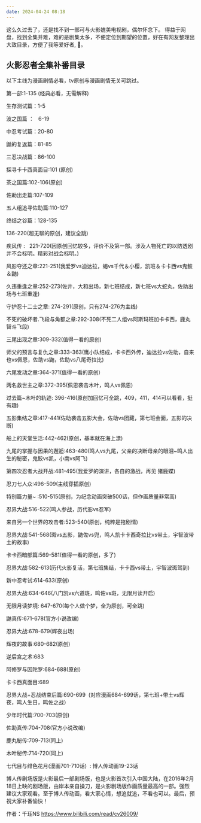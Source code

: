 ```yaml
---
date: 2024-04-24 08:18
---
```



这么久过去了，还是找不到一部可与火影媲美电视剧，偶尔怀念下。
得益于网盘，找到全集并难，难的是剧集太多，不便定位到期望的位置，好在有网友整理出大致目录，方便了我等爱好者, :pray:。

 
## 火影忍者全集补番目录

以下主线为漫画剧情必看，tv原创与漫画剧情无关可跳过。

第一部:1-135 (经典必看，无需解释)

生存测试篇：1-5

波之国篇 ：   6-19

中忍考试篇：20-80

鼬的复返篇：81-85

三忍决战篇：86-100

探寻卡卡西真面目:101 (原创)

茶之国篇:102-106(原创)

佐助出走篇:107-109

五人组追寻佐助篇:110-127

终结之谷篇：128-135

136-220(超无聊的原创，建议全跳)

疾风传 :   221-720(因原创回忆较多，评价不及第一部。涉及人物死亡的以防透剧并不会标明。精彩对战会标明。)

风影夺还之章:221-251(我爱罗vs迪达拉，蝎vs千代＆小樱，凯班＆卡卡西vs鬼鲛＆鼬)

久违重逢之章:252-273(佐井，大和出场，新七班结成，新七班vs大蛇丸，佐助出场与七班重逢)

守护忍十二士之章: 274-291(原创，只有274-276为主线)

不死的破坏者.飞段与角都之章:292-308(不死二人组vs阿斯玛班加卡卡西，鹿丸智斗飞段)

三尾出现之章:309-332(值得一看的原创)

师父的预言与复仇之章:333-363(鹰小队结成，卡卡西外传，迪达拉vs佐助，自来也vs佩恩，佐助vs鼬，佐助vs八尾奇拉比)

六尾发动之章:364-371(值得一看的原创）

两名救世主之章:372-395(佩恩袭击木叶，鸣人vs佩恩)

过去篇~木叶的轨迹: 396-416(原创加回忆可全跳，409，411，414可以看看，挺有趣)

五影集结之章:417-441(佐助袭击五影大会，佐助vs团藏，第七班会面，五影的决断)

船上的天堂生活:442-462(原创，基本就在海上漂)

九尾的掌握与因果的邂逅:463-480(鸣人vs九尾，父亲的决断母亲的眼泪~鸣人出生的秘密，鬼鲛vs凯，小南vs阿飞)

第四次忍者大战开战:481-495(我爱罗的演讲，各自的激战，再见 猪鹿蝶)

忍刀七人众:496-509(主线穿插原创)

特别篇力量~ :510-515(原创，为纪念动画突破500话，但作画质量非常高)

忍界大战:516-522(鸣人参战，历代影vs忍军)

来自另一个世界的攻击者:523-540(原创，纯粹是拖剧情)

忍界大战:541-568(斑vs五影，鼬佐vs兜，鸣人凯卡卡西奇拉比vs带土，宇智波带土的故事)

卡卡西暗部篇:569-581(值得一看的原创，多了)

忍界大战:582-613(历代火影复活，第七班集结，卡卡西vs带土，宇智波斑驾到)

新中忍考试:614-633(原创)

忍界大战:634-646(八门凯vs六道斑，鸣佐vs斑，无限月读开启)

无限月读梦境: 647-670(每个人做个梦，全为原创，可全跳)

鼬真传:671-678(官方小说改编)

忍界大战:678-679(辉夜出场)

辉夜的故事:680-682(原创)

逆后宫之术:683

阿修罗与因陀罗:684-688(原创)

卡卡西真面目:689

忍界大战+忍战结束后篇:690-699  (对应漫画684-699话，第七班+带土vs辉夜，鸣人生日，鸣佐之战）

少年时代篇:700-703(原创)

佐助真传:704-708(官方小说改编)

鹿丸秘传:709-713(同上)

木叶秘传:714-720(同上)

七代目与绯色花月(漫画701-710话)  : 博人传动画19-23话

博人传剧场版是火影最后一部剧场版，也是火影首次引入中国大陆，在2016年2月18日上映的剧场版，由岸本亲自操刀，是火影剧场版作画质量最高的一部。强烈建议大家观看。至于博人传动画，看大家心情，想追就追，不看也可以。最后，预祝大家补番愉快！

作者：千珏NS <https://www.bilibili.com/read/cv26009/>